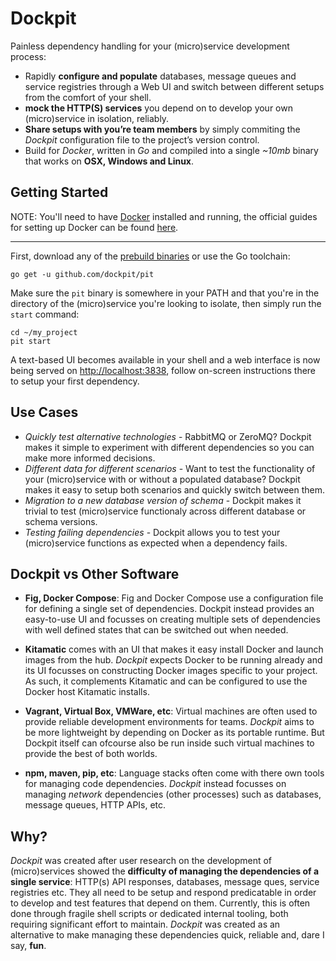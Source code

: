 # Dockpit
Painless dependency handling for your (micro)service development process: 

- Rapidly **configure and populate** databases, message queues and service registries through a Web UI and switch between different setups from the comfort of your shell.
- **mock the HTTP(S) services** you depend on to develop your own (micro)service in isolation, reliably.
- **Share setups with you’re team members** by simply commiting the *Dockpit* configuration file to the project’s version control.
- Build for *Docker*, written in *Go* and compiled into a single *~10mb* binary that works on **OSX, Windows and Linux**.

## Getting Started
NOTE: You'll need to have [Docker](https://docker.com) installed and running, the official guides for setting up Docker can be found [here](https://docs.docker.com/installation/#installation). 

---
First, download any of the [prebuild binaries](https://github.com/dockpit/pit/releases/latest) or use the Go toolchain: 

```
go get -u github.com/dockpit/pit
```
Make sure the `pit` binary is somewhere in your PATH and that you're in the directory of the (micro)service you're looking to isolate, then simply run the `start` command:

```
cd ~/my_project
pit start
```
A text-based UI becomes available in your shell and a web interface is now being served on [http://localhost:3838](http://localhost:3838), follow on-screen instructions there to setup your first dependency.

## Use Cases
- *Quickly test alternative technologies* - RabbitMQ or ZeroMQ? Dockpit makes it simple to experiment with different dependencies so you can make more informed decisions. 
- *Different data for different scenarios* - Want to test the functionality of your (micro)service with or without a populated database? Dockpit makes it easy to setup both scenarios and quickly switch between them.  
- *Migration to a new database version of schema* - Dockpit makes it trivial to test (micro)service functionaly across different database or schema versions.
- *Testing failing dependencies* - Dockpit allows you to test your (micro)service functions as expected when a dependency fails.

## Dockpit vs Other Software
- **Fig, Docker Compose**: Fig and Docker Compose use a configuration file for defining a single set of dependencies. Dockpit instead provides an easy-to-use UI and focusses on creating multiple sets of dependencies with well defined states that can be switched out when needed.  
  
- **Kitamatic** comes with an UI that makes it easy install Docker and launch images from the hub. *Dockpit* expects Docker to be running already and its UI focusses on constructing Docker images specific to your project. As such, it complements Kitamatic and can be configured to use the Docker host Kitamatic installs.

- **Vagrant, Virtual Box, VMWare, etc**: Virtual machines are often used to provide reliable development environments for teams. *Dockpit* aims to be more lightweight by depending on Docker as its portable runtime. But Dockpit itself can ofcourse also be run inside such virtual machines to provide the best of both worlds. 

- **npm, maven, pip, etc**: Language stacks often come with there own tools for managing code dependencies. *Dockpit* instead focusses on managing _network_ dependencies (other processes) such as databases, message queues, HTTP APIs, etc.

## Why?
_Dockpit_ was created after user research on the development of (micro)services showed the __difficulty of managing the dependencies of a single service__: HTTP(s) API responses, databases, message ques, service registries etc. They all need to be setup and respond predicatable in order to develop and test features that depend on them. Currently, this is often done through fragile shell scripts or dedicated internal tooling, both requiring significant effort to maintain. _Dockpit_ was created as an alternative to make managing these dependencies quick, reliable and, dare I say, __fun__.

